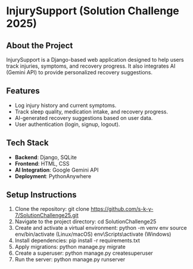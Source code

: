 # InjurySupport (Solution Challenge 2025)

## About the Project
InjurySupport is a Django-based web application designed to help users track injuries, symptoms, and recovery progress. It also integrates AI (Gemini API) to provide personalized recovery suggestions.

## Features
- Log injury history and current symptoms.
- Track sleep quality, medication intake, and recovery progress.
- AI-generated recovery suggestions based on user data.
- User authentication (login, signup, logout).

## Tech Stack
- **Backend**: Django, SQLite
- **Frontend**: HTML, CSS
- **AI Integration**: Google Gemini API
- **Deployment**: PythonAnywhere

## Setup Instructions
1. Clone the repository: git clone https://github.com/s-k-y-7/SolutionChallenge25.git
2. Navigate to the project directory: cd SolutionChallenge25
3. Create and activate a virtual environment: python -m venv env source env/bin/activate (Linux/macOS) env\Scripts\activate (Windows)
4. Install dependencies: pip install -r requirements.txt
5. Apply migrations: python manage.py migrate
6. Create a superuser: python manage.py createsuperuser
7. Run the server: python manage.py runserver


